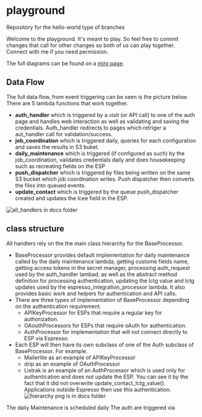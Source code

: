 # playground
Repository for the hello-world type of branches

Welcome to the playground. It's meant to play. So feel free to commit changes that call for other changes so both of us can play together.
Connect with me if you need permission. 

The full diagrams can be found on a [miro page](https://miro.com/app/board/uXjVKzGg22Y=/?userEmail=jnehme@liveintent.com&shareBoard=phillip@liveintent.com&track=true&utm_source=notification&utm_medium=email&utm_campaign=request-for-access&utm_content=open-sharing-settings&flow_feature=access_board&flow_type=request).

## Data Flow

The full data flow, from event triggering can be seen is the picture below. There are 5 lambda functions that work together.
- **auth_handler** which is triggered by a visit (or API call) to one of the auth page and handles web interaction as well as validating and saving the credentials. Auth_handler redirects to pages which retriger a aut_handler call for validation/success.
- **job_coordination** which is triggered daily, queries for each configuration and saves the results in S3 buket.
- **daily_maintenance** which is triggered (if configured as such) by the job_coordination, validates credentials daily and does housekeeping such as recreating fields on the ESP
- **push_dispatcher** which is triggered by files being written on the same S3 bucket which job coordination writes. Push dispatcher then converts the files into queued events.
- **update_contact** which is triggered by the queue push_dispatcher created and updates the lcee field in the ESP.
  
![all_handlers in docs folder](https://github.com/LiveIntent/espresso/blob/main/docs/espresso_flow_all_handlers.png "Full flow")

## class structure
All handlers rely on the the main class hierarchy for the BaseProcessor. 
- BaseProcessor provides default implementation for daily maintenance called by the daily maintenance lambda, getting custome fields name, getting access tokens in the secret manager, processing auth_request used by the auth_handler lambad, as well as the abstract method definition for processing authentication, updating the lctg value and lctg updates used by the espresso_integration_processor lambda. It also provides basic work and helpers for authentication and API calls.
- There are three types of implementation of BaseProcessor depending on the authentication requirement.
  - APIKeyProcessor for ESPs that require a regular key for authorization.
  - OAouthProcessors for ESPs that require oAuth for authentication.
  - AuthProcessor for implementation that will not connect directly to ESP via Espresso. 
- Each ESP will then have its own subclass of one of the Auth subclass of BaseProcessor. For example.
  - Mailerlite as an example of APIKeyProcessor
  - drip  as an example of OAuthProcessor
  - Listrak is an example of an AuthProcessor which is used only for authentication and does not update the ESP. You can see it by the fact that it did not overwrite update_contact_lctg_value(). Applications outside Espresso then use this authentication.
![hierarchy png is in docs folder](https://github.com/LiveIntent/espresso/blob/main/docs/espresso_classes.png "Class hierarchy")


The daily Maintenance is scheduled daily
The auth are triggered via 
